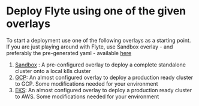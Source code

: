 # Deploy Flyte using one of the given overlays

To start a deployment use one of the following overlays as a starting point. If you are just playing around with Flyte, use Sandbox overlay - and preferably the pre-generated yaml - available [here](../../deployment/sandbox/flyte_generated.yaml)

1. [Sandbox](./sandbox) : A pre-configured overlay to deploy a complete standalone cluster onto a local k8s cluster
1. [GCP](./gcp): An almost configured overlay to deploy a production ready cluster to GCP. Some modifications needed for your environment
1. [EKS](./eks): An almost configured overlay to deploy a production ready cluster to AWS. Some modifications needed for your environment
